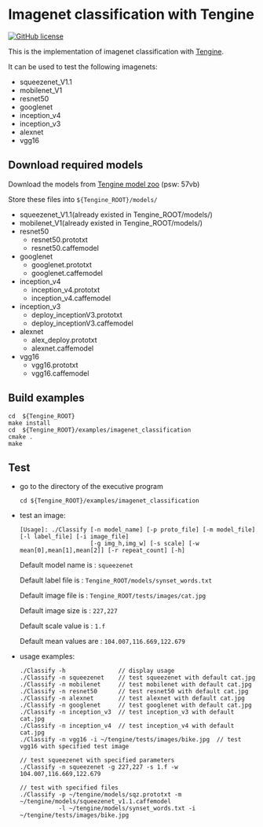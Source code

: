 # Imagenet classification with Tengine

[![GitHub license](http://OAID.github.io/pics/apache_2.0.svg)](./LICENSE)

This is the implementation of imagenet classification with [Tengine](https://github.com/OAID/Tengine).

It can be used to test the following imagenets:

- squeezenet_V1.1
- mobilenet_V1
- resnet50
- googlenet
- inception_v4
- inception_v3
- alexnet
- vgg16

## Download required models
Download the models from [Tengine model zoo](https://pan.baidu.com/s/1LXZ8vOdyOo50IXS0CUPp8g) (psw: 57vb)

Store these files into `${Tengine_ROOT}/models/`

- squeezenet_V1.1(already existed in Tengine_ROOT/models/)
- mobilenet_V1(already existed in Tengine_ROOT/models/)
- resnet50
  - resnet50.prototxt
  - resnet50.caffemodel
- googlenet
  - googlenet.prototxt
  - googlenet.caffemodel
- inception_v4
  - inception_v4.prototxt
  - inception_v4.caffemodel
- inception_v3
  - deploy_inceptionV3.prototxt
  - deploy_inceptionV3.caffemodel
- alexnet
  - alex_deploy.prototxt
  - alexnet.caffemodel
- vgg16
  - vgg16.prototxt
  - vgg16.caffemodel


## Build examples
```
cd  ${Tengine_ROOT}
make install
cd  ${Tengine_ROOT}/examples/imagenet_classification
cmake .
make
```

## Test
- go to the directory of the executive program

    ```
    cd ${Tengine_ROOT}/examples/imagenet_classification
    ```
- test an image:

    ```
    [Usage]: ./Classify [-n model_name] [-p proto_file] [-m model_file] [-l label_file] [-i image_file]
                        [-g img_h,img_w] [-s scale] [-w mean[0],mean[1],mean[2]] [-r repeat_count] [-h]
    ```
    Default model name is : `squeezenet`

    Default label file is : `Tengine_ROOT/models/synset_words.txt`

    Default image file is : `Tengine_ROOT/tests/images/cat.jpg`

    Default image size is : `227,227`

    Default scale value is : `1.f`

    Default mean values are : `104.007,116.669,122.679`


- usage examples:

    ```
    ./Classify -h               // display usage
    ./Classify -n squeezenet    // test squeezenet with default cat.jpg
    ./Classify -n mobilenet     // test mobilenet with default cat.jpg
    ./Classify -n resnet50      // test resnet50 with default cat.jpg
    ./Classify -n alexnet       // test alexnet with default cat.jpg
    ./Classify -n googlenet     // test googlenet with default cat.jpg
    ./Classify -n inception_v3  // test inception_v3 with default cat.jpg
    ./Classify -n inception_v4  // test inception_v4 with default cat.jpg
    ./Classify -n vgg16 -i ~/tengine/tests/images/bike.jpg  // test vgg16 with specified test image
    
    // test squeezenet with specified parameters
    ./Classify -n squeezenet -g 227,227 -s 1.f -w 104.007,116.669,122.679
    
    // test with specified files
    ./Classify -p ~/tengine/models/sqz.prototxt -m ~/tengine/models/squeezenet_v1.1.caffemodel
               -l ~/tengine/models/synset_words.txt -i ~/tengine/tests/images/bike.jpg
    ```

